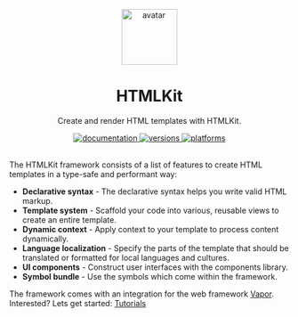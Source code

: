 <div align="center">
    <img src="https://avatars.githubusercontent.com/u/26165732?s=200&v=4" width="100" height="100" alt="avatar" />
    <h1/>HTMLKit</h1>
    <p>Create and render HTML templates with HTMLKit.</p>
    <a href="https://swiftpackageindex.com/vapor-community/htmlkit/documentation">
        <img src="https://img.shields.io/badge/Documentation-available-red" alt="documentation" />
    </a>
    <a href="https://swiftpackageindex.com/vapor-community/HTMLKit">
        <img src="https://img.shields.io/endpoint?url=https%3A%2F%2Fswiftpackageindex.com%2Fapi%2Fpackages%2Fvapor-community%2FHTMLKit%2Fbadge%3Ftype%3Dswift-versions" alt="versions" />
    </a>
    <a href="https://swiftpackageindex.com/vapor-community/HTMLKit">
        <img src="https://img.shields.io/endpoint?url=https%3A%2F%2Fswiftpackageindex.com%2Fapi%2Fpackages%2Fvapor-community%2FHTMLKit%2Fbadge%3Ftype%3Dplatforms" alt="platforms" />
    </a>
</div>
<br>

The HTMLKit framework consists of a list of features to create HTML templates in a type-safe and performant way:

- **Declarative syntax** - The declarative syntax helps you write valid HTML markup.
- **Template system** - Scaffold your code into various, reusable views to create an entire template.
- **Dynamic context** - Apply context to your template to process content dynamically.
- **Language localization** - Specify the parts of the template that should be translated or formatted for local languages and cultures.
- **UI components** - Construct user interfaces with the components library.
- **Symbol bundle** - Use the symbols which come within the framework.

The framework comes with an integration for the web framework [Vapor](https://swiftpackageindex.com/vapor/vapor). Interested? Lets get started: [Tutorials](https://swiftpackageindex.com/vapor-community/HTMLKit/3.0.0-alpha.8/documentation/htmlkit)
